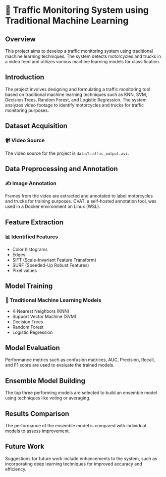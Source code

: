 # 🚦 Traffic Monitoring System using Traditional Machine Learning

## Overview

This project aims to develop a traffic monitoring system using traditional machine learning techniques. The system detects motorcycles and trucks in a video feed and utilizes various machine learning models for classification.


## Introduction

The project involves designing and formulating a traffic monitoring tool based on traditional machine learning techniques such as KNN, SVM, Decision Trees, Random Forest, and Logistic Regression. The system analyzes video footage to identify motorcycles and trucks for traffic monitoring purposes.

## Dataset Acquisition

### 📹 Video Source

The video source for the project is `data/traffic_output.avi`.

## Data Preprocessing and Annotation

### ✍️ Image Annotation

Frames from the video are extracted and annotated to label motorcycles and trucks for training purposes. CVAT, a self-hosted annotation tool, was used in a Docker environment on Linux (WSL).

## Feature Extraction

### 📊 Identified Features

- Color histograms
- Edges
- SIFT (Scale-Invariant Feature Transform)
- SURF (Speeded-Up Robust Features)
- Pixel values

## Model Training

### 🤖 Traditional Machine Learning Models

- K-Nearest Neighbors (KNN)
- Support Vector Machine (SVM)
- Decision Trees
- Random Forest
- Logistic Regression

## Model Evaluation

Performance metrics such as confusion matrices, AUC, Precision, Recall, and F1 score are used to evaluate the trained models.

## Ensemble Model Building

The top three performing models are selected to build an ensemble model using techniques like voting or averaging.

## Results Comparison

The performance of the ensemble model is compared with individual models to assess improvement.

## Future Work

Suggestions for future work include enhancements to the system, such as incorporating deep learning techniques for improved accuracy and efficiency.

